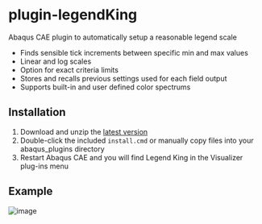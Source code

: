 # plugin-legendKing
Abaqus CAE plugin to automatically setup a reasonable legend scale

* Finds sensible tick increments between specific min and max values
* Linear and log scales
* Option for exact criteria limits
* Stores and recalls previous settings used for each field output
* Supports built-in and user defined color spectrums

## Installation

1. Download and unzip the [latest version](https://github.com/costerwi/plugin-legendKing/releases/latest)
2. Double-click the included `install.cmd` or manually copy files into your abaqus_plugins directory
3. Restart Abaqus CAE and you will find Legend King in the Visualizer plug-ins menu

## Example
![image](https://github.com/costerwi/plugin-legendKing/assets/7069475/ff5e6315-3946-49ed-bd24-c446e1d20e4b)
